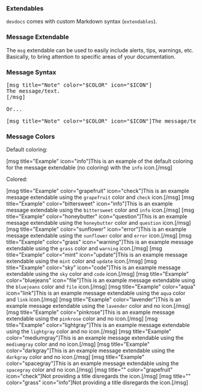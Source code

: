 ### Extendables

`devdocs` comes with custom Markdown syntax (`extendables`).

### Message Extendable

The `msg` extendable can be used to easily include alerts, tips, warnings, etc. Basically, to bring attention to specific areas of your documentation.

### Message Syntax

<pre lang="md">
&lbrack;msg title="Note" color="$COLOR" icon="$ICON"&rbrack;
The message/text.
[/msg]

Or...

&lbrack;msg title="Note" color="$COLOR" icon="$ICON"&rbrack;The message/text.[/msg]
</pre>

### Message Colors

Default coloring:

[msg title="Example" icon="info"]This is an example of the default coloring for the message extendable (no coloring) with the `info` icon.[/msg]

Colored:

[msg title="Example" color="grapefruit" icon="check"]This is an example message extendable using the `grapefruit` color and `check` icon.[/msg]
[msg title="Example" color="bittersweet" icon="info"]This is an example message extendable using the `bittersweet` color and `info` icon.[/msg]
[msg title="Example" color="honeybutter" icon="question"]This is an example message extendable using the `honeybutter` color and `question` icon.[/msg]
[msg title="Example" color="sunflower" icon="error"]This is an example message extendable using the `sunflower` color and `error` icon.[/msg]
[msg title="Example" color="grass" icon="warning"]This is an example message extendable using the `grass` color and `warning` icon.[/msg]
[msg title="Example" color="mint" icon="update"]This is an example message extendable using the `mint` color and `update` icon.[/msg]
[msg title="Example" color="sky" icon="code"]This is an example message extendable using the `sky` color and `code` icon.[/msg]
[msg title="Example" color="bluejeans" icon="file"]This is an example message extendable using the `bluejeans` color and `file` icon.[/msg]
[msg title="Example" color="aqua" icon="link"]This is an example message extendable using the `aqua` color and `link` icon.[/msg]
[msg title="Example" color="lavender"]This is an example message extendable using the `lavender` color and no icon.[/msg]
[msg title="Example" color="pinkrose"]This is an example message extendable using the `pinkrose` color and no icon.[/msg]
[msg title="Example" color="lightgray"]This is an example message extendable using the `lightgray` color and no icon.[/msg]
[msg title="Example" color="mediumgray"]This is an example message extendable using the `mediumgray` color and no icon.[/msg]
[msg title="Example" color="darkgray"]This is an example message extendable using the `darkgray` color and no icon.[/msg]
[msg title="Example" color="spacegray"]This is an example message extendable using the `spacegray` color and no icon.[/msg]
[msg title="" color="grapefruit" icon="check"]Not providing a title disregards the icon.[/msg]
[msg title="" color="grass" icon="info"]Not providing a title disregards the icon.[/msg]
